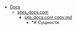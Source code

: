 - <a href = "E:\Node_projects\Node_Way\NBase\_Md\_Index\__Closer\_WEB_API\MDN\_I_level\Part_I\content\Docs\cat.Docs\dir.Docs.md">Docs</a>
    - <a href = "E:\Node_projects\Node_Way\NBase\_Md\_Index\__Closer\_WEB_API\MDN\_I_level\Part_I\content\Docs\sites_docs.com\cat.sites_docs.com\dir.sites_docs.com.md">sites_docs.com</a>
        - <a href = "E:\Node_projects\Node_Way\NBase\_Md\_Index\__Closer\_WEB_API\MDN\_I_level\Part_I\content\Docs\sites_docs.com\site_docs.com copy.md">site_docs.com copy.md</a>
            - *# Сущности
    
